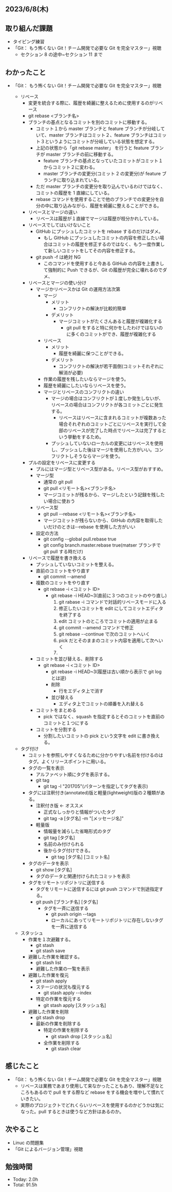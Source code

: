 ## 2023/6/8(木)

## 取り組んだ課題

- タイピング練習
- 「Git： もう怖くない Git！チーム開発で必要な Git を完全マスター」視聴
  - セクション 8 の途中~セクション 11 まで

## わかったこと

- 「Git： もう怖くない Git！チーム開発で必要な Git を完全マスター」視聴

  - リベース
    - 変更を統合する際に、履歴を綺麗に整えるために使用するのがリベース
    - git rebase <ブランチ名>
    - ブランチの基点となるコミットを別のコミットに移動する。
      - コミット１から master ブランチと feature ブランチが分岐していて、master ブランチはコミット２、feature ブランチはコミット３というようにコミットが分岐している状態を想定する。
      - 上記の状態から「git rebase master」 を行うと feature ブランチが master ブランチの前に移動する。
        - feature ブランチの基点となっていたコミットがコミット１からコミット２に変わる。
        - master ブランチの変更分(コミット 2 の変更分)が feature ブランチに取り込まれている。
      - ただ master ブランチの変更分を取り込んでいるわけではなく、コミットの履歴を 1 直線にしている。
      - rebase コマンドを使用することで他のブランチでの変更分を自分の中に取り込みながら、履歴を綺麗に整えることができる。
    - リベースとマージの違い
      - リベースは履歴が１直線でマージは履歴が枝分かれしている。
    - リベースでしてはいけないこと
      - GitHub にプッシュしたコミットを rebase するのだけはダメ。
        - もし GitHub にプッシュしたコミットの内容を修正したい場合はコミットの履歴を修正するのではなく、もう一度作業して新しいコミットをしてその内容を修正する。
      - git push -f は絶対 NG
        - このコマンドを使用すると今ある GitHub の内容を上書きして強制的に Push できるが、Git の履歴が完全に壊れるのでダメ、
    - リベースとマージの使い分け
      - マージかリベースかは Git の運用方法次第
        - マージ
          - メリット
            - コンフリクトの解決が比較的簡単
          - デメリット
            - マージコミットがたくさんあると履歴が複雑化する
              - git pull をすると特に何かをしたわけではないのに多くのコミットができ、履歴が複雑化する
        - リベース
          - メリット
            - 履歴を綺麗に保つことができる。
          - デメリット
            - コンフリクトの解決が若干面倒(コミットそれぞれに解消が必要)
        - 作業の履歴を残したいならマージを使う。
        - 履歴を綺麗にしたいならリベースを使う。
        - マージとリベースのコンフリクトの違い
          - マージの場合はコンフリクトが１度しか発生しないが、リベースの場合はコンフリクトが各コミットごとに発生する。
            - リベースはリベースに含まれるコミットが複数あった場合それぞれのコミットごとにリベースを実行して全部のリベースが完了した時点でリベースは完了するという挙動をするため。
          - プッシュしていないローカルの変更にはリベースを使用し、プッシュした後はマージを使用した方がいい。コンフリクトしそうならマージを使う。
    - プルの設定をリベースに変更する
      - プルにはマージ型とリベース型がある。リベース型がおすすめ。
      - マージ型
        - 通常の git pull
        - git pull <リモート名><ブランチ名>
        - マージコミットが残るから、マージしたという記録を残したい場合に使おう
      - リベース型
        - git pull --rebase <リモート名><ブランチ名>
        - マージコミットが残らないから、GitHub の内容を取得したいだけのときは--rebase を使用した方がいい
      - 設定の方法
        - git config --global pull.rebase true
        - git config branch.master.rebase true(matser ブランチで git pull する時だけ)
    - リベースで履歴を書き換える
      - プッシュしていないコミットを整える。
      - 直前のコミットをやり直す
        - git commit --amend
      - 複数のコミットをやり直す
        - git rebase -i <コミット ID>
          - git rebase -i HEAD~3(直前に３つのコミットのやり直し)
            1. git rabase -i コマンドで対話的リベースモードに入る
            2. 修正したいコミットを edit にしてコミットエディタを終了する
            3. edit コミットのところでコミットの適用が止まる
            4. git commit --amend コマンドで修正
            5. git rebase --continue で次のコミットへいく
            6. pick だとそのままのコミット内容を適用して次へいく
            7.
      - コミットを並び替える、削除する
        - git rebase -i <コミット ID>
          - git rebase -i HEAD~3(履歴は古い順から表示で git log とは逆)
          - 削除
            - 行をエディタ上で消す
          - 並び替える
            - エディタ上でコミットの順番を入れ替える
      - コミットをまとめる
        - pick ではなく、squash を指定するとそのコミットを直前のコミットと１つにする
      - コミットを分割する
        - 分割したいコミットの pick という文字を edit に書き換える。
  - タグ付け
    - コミットを参照しやすくなるために分かりやすい名前を付けるのはタグ。よくリリースポイントに用いる。
    - タグの一覧を表示
      - アルファベット順にタグを表示する。
      - git tag
        - git tag -l "201705"(パターンを指定してタグを表示)
    - タグには注釈付き(annotated)版と軽量(lightweight)版の２種類がある。
      - 注釈付き版 ← オススメ
        - 正式なしっかりと情報がついたタグ
        - git tag -a [タグ名] -m "[メッセージ名]"
      - 軽量版
        - 情報量を減らした省略形式のタグ
        - git tag [タグ名]
        - 名前のみ付けられる
        - 後からタグ付けできる。
          - git tag [タグ名] [コミット名]
    - タグのデータを表示
      - git show [タグ名]
      - タグのデータと関連付けられたコミットを表示
    - タグをリモートリポジトリに送信する
      - タグをリモートに送信するには git push コマンドで別途指定する。
      - git push [ブランチ名] [タグ名]
        - タグを一斉に送信する
          - git push origin --tags
          - ローカルにあってリモートリポジトリに存在しないタグを一斉に送信する
  - スタッシュ
    - 作業を１次避難する。
      - git stash
      - git stash save
    - 避難した作業を確認する。
      - git stash list
      - 避難した作業の一覧を表示
    - 避難した作業を復元
      - git stash apply
      - ステージの状況も復元する
        - git stash apply --index
      - 特定の作業を復元する
        - git stash apply [スタッシュ名]
    - 避難した作業を削除
      - git stash drop
      - 最新の作業を削除する
        - 特定の作業を削除する
          - git stash drop [スタッシュ名]
        - 全作業を削除する
          - git stash clear

## 感じたこと

- 「Git： もう怖くない Git！チーム開発で必要な Git を完全マスター」視聴
  - リベースは業務であまり使用して来なかったこともあり、理解不足なところもあるので pull をする際など rebase をする機会を増やして慣れていきたい。
  - 実際のプロジェクトでどれくらいリベースを使用するのかどうかは気になった。pull するときは使うなど方針はあるのか。

## 次やること

- Linuc の問題集
- 「Git によるバージョン管理」視聴

## 勉強時間

- Today: 2.0h
- Total: 91.5h
